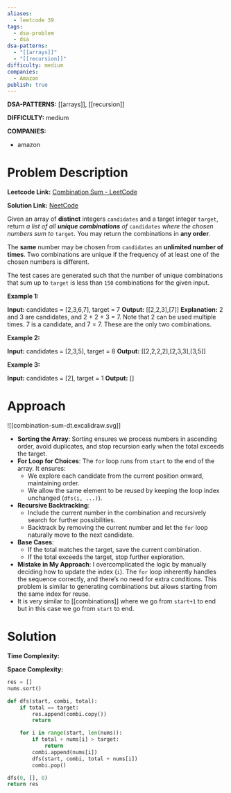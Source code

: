 ```yaml
---
aliases:
  - leetcode 39
tags:
  - dsa-problem
  - dsa
dsa-patterns:
  - "[[arrays]]"
  - "[[recursion]]"
difficulty: medium
companies:
  - Amazon
publish: true
---
```


**DSA-PATTERNS:** [[arrays]], [[recursion]]

**DIFFICULTY:** medium

**COMPANIES:**
- amazon

# Problem Description

**Leetcode Link:** [Combination Sum - LeetCode](https://leetcode.com/problems/combination-sum/)

**Solution Link:** [NeetCode](https://neetcode.io/problems/combination-target-sum)

Given an array of **distinct** integers `candidates` and a target integer `target`, return _a list of all **unique combinations** of_ `candidates` _where the chosen numbers sum to_ `target`_._ You may return the combinations in **any order**.

The **same** number may be chosen from `candidates` an **unlimited number of times**. Two combinations are unique if the frequency of at least one of the chosen numbers is different.

The test cases are generated such that the number of unique combinations that sum up to `target` is less than `150` combinations for the given input.

**Example 1:**

**Input:** candidates = [2,3,6,7], target = 7
**Output:** [[2,2,3],[7]]
**Explanation:**
2 and 3 are candidates, and 2 + 2 + 3 = 7. Note that 2 can be used multiple times.
7 is a candidate, and 7 = 7.
These are the only two combinations.

**Example 2:**

**Input:** candidates = [2,3,5], target = 8
**Output:** [[2,2,2,2],[2,3,3],[3,5]]

**Example 3:**

**Input:** candidates = [2], target = 1
**Output:** []

# Approach
![[combination-sum-dt.excalidraw.svg]]

- **Sorting the Array**: Sorting ensures we process numbers in ascending order, avoid duplicates, and stop recursion early when the total exceeds the target.
- **For Loop for Choices**: The `for` loop runs from `start` to the end of the array. It ensures:
    - We explore each candidate from the current position onward, maintaining order.
    - We allow the same element to be reused by keeping the loop index unchanged (`dfs(i, ...)`).
- **Recursive Backtracking**:
    - Include the current number in the combination and recursively search for further possibilities.
    - Backtrack by removing the current number and let the `for` loop naturally move to the next candidate.
- **Base Cases**:
    - If the total matches the target, save the current combination.
    - If the total exceeds the target, stop further exploration.
- **Mistake in My Approach**: I overcomplicated the logic by manually deciding how to update the index (`i`). The `for` loop inherently handles the sequence correctly, and there’s no need for extra conditions. This problem is similar to generating combinations but allows starting from the same index for reuse.
- It is very similar to [[combinations]] where we go from `start+1` to end but in this case we go from `start` to end.

# Solution 

**Time Complexity:** 

**Space Complexity:**

```python
res = []
nums.sort()

def dfs(start, combi, total):
	if total == target:
		res.append(combi.copy())
		return

	for i in range(start, len(nums)):
		if total + nums[i] > target:
			return
		combi.append(nums[i])
		dfs(start, combi, total + nums[i])
		combi.pop()

dfs(0, [], 0)
return res
```